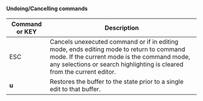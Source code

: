 #### Undoing/Cancelling commands

| Command or KEY | Description |
| - | - |
| ESC | Cancels unexecuted command or if in editing mode, ends editing mode to return to command mode.  If the current mode is the command mode, any selections or search highlighting is cleared from the current editor. |
| **u** | Restores the buffer to the state prior to a single edit to that buffer. |
